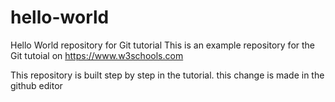 # hello-world
Hello World repository for Git tutorial
This is an example repository for the Git tutoial on https://www.w3schools.com

This repository is built step by step in the tutorial.
this change is made in the github editor
